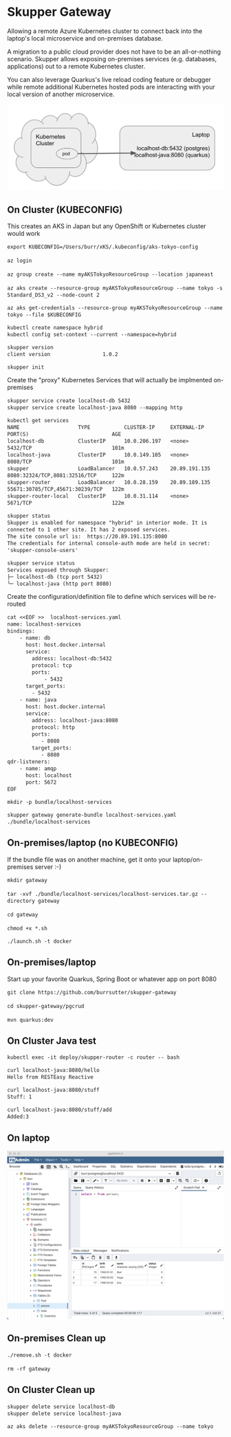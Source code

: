 # Skupper Gateway

Allowing a remote Azure Kubernetes cluster to connect back into the laptop's local microservice and on-premises database.

A migration to a public cloud provider does not have to be an all-or-nothing scenario.  Skupper allows exposing on-premises services (e.g. databases, applications) out to a remote Kubernetes cluster.  

You can also leverage Quarkus's live reload coding feature or debugger while remote additional Kubernetes hosted pods are interacting with your local version of another microservice.

![Diagram](images/diagram.png)


## On Cluster (KUBECONFIG)

This creates an AKS in Japan but any OpenShift or Kubernetes cluster would work

```
export KUBECONFIG=/Users/burr/xKS/.kubeconfig/aks-tokyo-config

az login

az group create --name myAKSTokyoResourceGroup --location japaneast

az aks create --resource-group myAKSTokyoResourceGroup --name tokyo -s Standard_DS3_v2 --node-count 2
```

```
az aks get-credentials --resource-group myAKSTokyoResourceGroup --name tokyo --file $KUBECONFIG
```

```
kubectl create namespace hybrid
kubectl config set-context --current --namespace=hybrid

```

```
skupper version
client version                 1.0.2
```


```
skupper init
```

Create the "proxy" Kubernetes Services that will actually be implmented on-premises

```
skupper service create localhost-db 5432
skupper service create localhost-java 8080 --mapping http
```

```
kubectl get services 
NAME                   TYPE           CLUSTER-IP     EXTERNAL-IP     PORT(S)                           AGE
localhost-db           ClusterIP      10.0.206.197   <none>          5432/TCP                          101m
localhost-java         ClusterIP      10.0.149.105   <none>          8080/TCP                          101m
skupper                LoadBalancer   10.0.57.243    20.89.191.135   8080:32324/TCP,8081:32516/TCP     122m
skupper-router         LoadBalancer   10.0.28.159    20.89.189.135   55671:30785/TCP,45671:30239/TCP   122m
skupper-router-local   ClusterIP      10.0.31.114    <none>          5671/TCP                          122m
```

```
skupper status
Skupper is enabled for namespace "hybrid" in interior mode. It is connected to 1 other site. It has 2 exposed services.
The site console url is:  https://20.89.191.135:8080
The credentials for internal console-auth mode are held in secret: 'skupper-console-users'
```

```
skupper service status
Services exposed through Skupper:
├─ localhost-db (tcp port 5432)
╰─ localhost-java (http port 8080)
```

Create the configuration/definition file to define which services will be re-routed

```
cat <<EOF >>  localhost-services.yaml
name: localhost-services 
bindings:
    - name: db 
      host: host.docker.internal 
      service:
        address: localhost-db:5432 
        protocol: tcp 
        ports:
            - 5432 
      target_ports:
        - 5432 
    - name: java
      host: host.docker.internal
      service:
        address: localhost-java:8080
        protocol: http
        ports:
           - 8080
        target_ports:
           - 8080
qdr-listeners:
    - name: amqp
      host: localhost
      port: 5672
EOF
```

```
mkdir -p bundle/localhost-services
```

```
skupper gateway generate-bundle localhost-services.yaml ./bundle/localhost-services
```

## On-premises/laptop (no KUBECONFIG)

If the bundle file was on another machine, get it onto your laptop/on-premises server :-)

```
mkdir gateway

tar -xvf ./bundle/localhost-services/localhost-services.tar.gz --directory gateway

cd gateway

chmod +x *.sh
```

```
./launch.sh -t docker
```

## On-premises/laptop

Start up your favorite Quarkus, Spring Boot or whatever app on port 8080

```
git clone https://github.com/burrsutter/skupper-gateway

cd skupper-gateway/pgcrud

mvn quarkus:dev
```

## On Cluster Java test

```
kubectl exec -it deploy/skupper-router -c router -- bash
```

```
curl localhost-java:8080/hello
Hello from RESTEasy Reactive
```


```
curl localhost-java:8080/stuff
Stuff: 1
```

```
curl localhost-java:8080/stuff/add
Added:3
```

## On laptop

![pgAdmin](images/pgAdmin.png)


## On-premises Clean up

```
./remove.sh -t docker

rm -rf gateway
```

## On Cluster Clean up

```
skupper delete service localhost-db
skupper delete service localhost-java
```

```
az aks delete --resource-group myAKSTokyoResourceGroup --name tokyo
```
